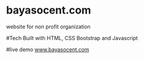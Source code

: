 # bayasocent.com
website for non profit organization 

#Tech
Built with HTML, CSS Bootstrap and Javascript

#live demo
www.bayasocent.com
